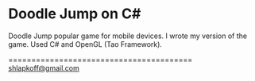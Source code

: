 Doodle Jump on C#
========================================

Doodle Jump popular game for mobile devices.
I wrote my version of the game. Used C# and OpenGL (Tao Framework).

========================================
shlapkoff@gmail.com
